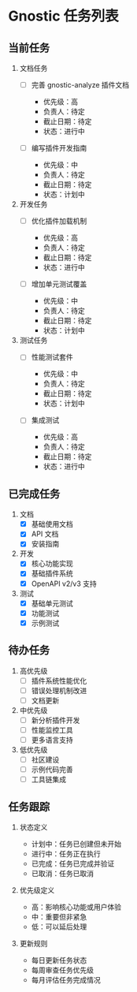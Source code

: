 # Gnostic 任务列表

## 当前任务
1. 文档任务
   - [ ] 完善 gnostic-analyze 插件文档
     - 优先级：高
     - 负责人：待定
     - 截止日期：待定
     - 状态：进行中

   - [ ] 编写插件开发指南
     - 优先级：中
     - 负责人：待定
     - 截止日期：待定
     - 状态：计划中

2. 开发任务
   - [ ] 优化插件加载机制
     - 优先级：高
     - 负责人：待定
     - 截止日期：待定
     - 状态：进行中

   - [ ] 增加单元测试覆盖
     - 优先级：中
     - 负责人：待定
     - 截止日期：待定
     - 状态：计划中

3. 测试任务
   - [ ] 性能测试套件
     - 优先级：中
     - 负责人：待定
     - 截止日期：待定
     - 状态：计划中

   - [ ] 集成测试
     - 优先级：高
     - 负责人：待定
     - 截止日期：待定
     - 状态：进行中

## 已完成任务
1. 文档
   - [x] 基础使用文档
   - [x] API 文档
   - [x] 安装指南

2. 开发
   - [x] 核心功能实现
   - [x] 基础插件系统
   - [x] OpenAPI v2/v3 支持

3. 测试
   - [x] 基础单元测试
   - [x] 功能测试
   - [x] 示例测试

## 待办任务
1. 高优先级
   - [ ] 插件系统性能优化
   - [ ] 错误处理机制改进
   - [ ] 文档更新

2. 中优先级
   - [ ] 新分析插件开发
   - [ ] 性能监控工具
   - [ ] 更多语言支持

3. 低优先级
   - [ ] 社区建设
   - [ ] 示例代码完善
   - [ ] 工具链集成

## 任务跟踪
1. 状态定义
   - 计划中：任务已创建但未开始
   - 进行中：任务正在执行
   - 已完成：任务已完成并验证
   - 已取消：任务已取消

2. 优先级定义
   - 高：影响核心功能或用户体验
   - 中：重要但非紧急
   - 低：可以延后处理

3. 更新规则
   - 每日更新任务状态
   - 每周审查任务优先级
   - 每月评估任务完成情况 